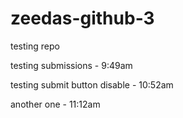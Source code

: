 # zeedas-github-3
testing repo

testing submissions - 9:49am

testing submit button disable - 10:52am

another one - 11:12am
